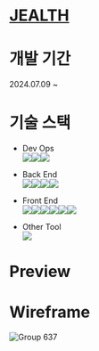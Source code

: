 # [ JEALTH ](https://www.jealth.store)

# 개발 기간
2024.07.09 ~

# 기술 스택
- Dev Ops <br>
<img src="https://img.shields.io/badge/Linux-FCC624?style=flat&logo=linux&logoColor=white"/><img src="https://img.shields.io/badge/Nginx-009639?style=flat&logo=nginx&logoColor=white"/><img src="https://img.shields.io/badge/PostgreSQL-4169E1?style=flat&logo=postgresql&logoColor=white"/>

- Back End <br>
<img src="https://img.shields.io/badge/SpringBoot-6DB33F?style=flat&logo=springboot&logoColor=white"/><img src="https://img.shields.io/badge/SpringSecurity-6DB33F?style=flat&logo=springsecurity&logoColor=white"/><img src="https://img.shields.io/badge/JWT-000000?style=flat&logo=jsonwebtokens&logoColor=white"/><img src="https://img.shields.io/badge/Oauth2-EB5424?style=flat&logo=auth0&logoColor=white"/>

- Front End <br>
<img src="https://img.shields.io/badge/Javascript-F7DF1E?style=flat&logo=javascript&logoColor=white"/><img src="https://img.shields.io/badge/VITE-646CFF?style=flat&logo=vite&logoColor=white"/><img src="https://img.shields.io/badge/React-61DAFB?style=flat&logo=react&logoColor=white"/><img src="https://img.shields.io/badge/Axios-5A29E4?style=flat&logo=axios&logoColor=white"/><img src="https://img.shields.io/badge/ReactQuery-FF4154?style=flat&logo=reactquery&logoColor=white"/><img src="https://img.shields.io/badge/Redux-764ABC?style=flat&logo=redux&logoColor=white"/>

- Other Tool <br> <img src="https://img.shields.io/badge/figma-F24E1E?style=flat&logo=figma&logoColor=white"/>

# Preview

# Wireframe
![Group 637](https://github.com/user-attachments/assets/26a030ea-9be1-41df-89f3-7c2abd075a8a)
